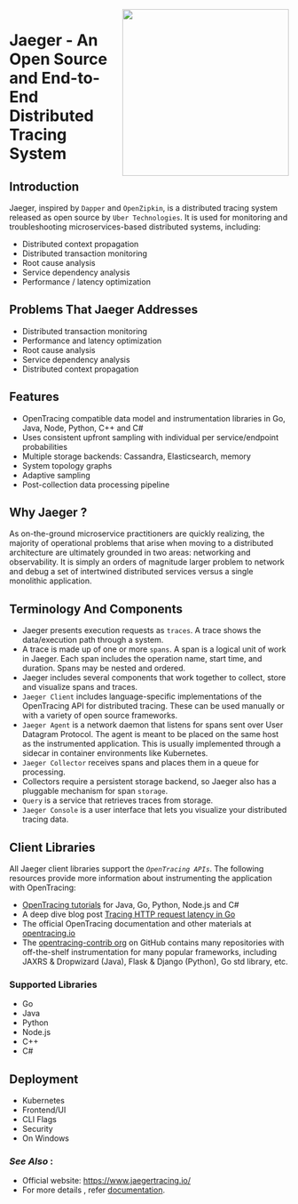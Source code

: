 <img align="right" width="300" height="300" src="https://www.jaegertracing.io/img/jaeger-vector.svg">

# Jaeger - An Open Source and End-to-End Distributed Tracing System

## Introduction

Jaeger, inspired by `Dapper` and `OpenZipkin`, is a distributed tracing system released as open source by `Uber Technologies`. It is used for monitoring and troubleshooting microservices-based distributed systems, including:

- Distributed context propagation
- Distributed transaction monitoring
- Root cause analysis
- Service dependency analysis
- Performance / latency optimization

## Problems That Jaeger Addresses

- Distributed transaction monitoring 
- Performance and latency optimization
- Root cause analysis
- Service dependency analysis
- Distributed context propagation

## Features

- OpenTracing compatible data model and instrumentation libraries in Go, Java, Node, Python, C++ and C#
- Uses consistent upfront sampling with individual per service/endpoint probabilities
- Multiple storage backends: Cassandra, Elasticsearch, memory
- System topology graphs
- Adaptive sampling 
- Post-collection data processing pipeline

## Why Jaeger ?

As on-the-ground microservice practitioners are quickly realizing, the majority of operational problems that arise when moving to a distributed architecture are ultimately grounded in two areas: networking and observability. It is simply an orders of magnitude larger problem to network and debug a set of intertwined distributed services versus a single monolithic application.

## Terminology And Components
- Jaeger presents execution requests as `traces`. A trace shows the data/execution path through a system. 
- A trace is made up of one or more `spans`. A span is a logical unit of work in Jaeger. Each span includes the operation name, start time, and duration. Spans may be nested and ordered.
- Jaeger includes several components that work together to collect, store and visualize spans and traces.
- `Jaeger Client` includes language-specific implementations of the OpenTracing API for distributed tracing. These can be used manually or with a variety of open source frameworks.
- `Jaeger Agent` is a network daemon that listens for spans sent over User Datagram Protocol. The agent is meant to be placed on the same host as the instrumented application. This is usually implemented through a sidecar in container environments like Kubernetes.
- `Jaeger Collector` receives spans and places them in a queue for processing.
- Collectors require a persistent storage backend, so Jaeger also has a pluggable mechanism for span `storage`. 
- `Query` is a service that retrieves traces from storage.
- `Jaeger Console` is a user interface that lets you visualize your distributed tracing data.

## Client Libraries

All Jaeger client libraries support the _`OpenTracing APIs`_. The following resources provide more information about instrumenting the application with OpenTracing:
- [OpenTracing tutorials](https://github.com/yurishkuro/opentracing-tutorial) for Java, Go, Python, Node.js and C#
- A deep dive blog post [Tracing HTTP request latency in Go](https://medium.com/opentracing/tracing-http-request-latency-in-go-with-opentracing-7cc1282a100a)
- The official OpenTracing documentation and other materials at [opentracing.io](https://opentracing.io/)
- The [opentracing-contrib org](https://github.com/opentracing-contrib) on GitHub contains many repositories with off-the-shelf instrumentation for many popular frameworks, including JAXRS & Dropwizard (Java), Flask & Django (Python), Go std library, etc.

### Supported Libraries
+ Go
+ Java
+ Python
+ Node.js
+ C++
+ C#
  
## Deployment
+ Kubernetes
+ Frontend/UI
+ CLI Flags
+ Security
+ On Windows

### _See Also_ :

- Official website: https://www.jaegertracing.io/
- For more details , refer [documentation](https://www.jaegertracing.io/docs/1.26/).




